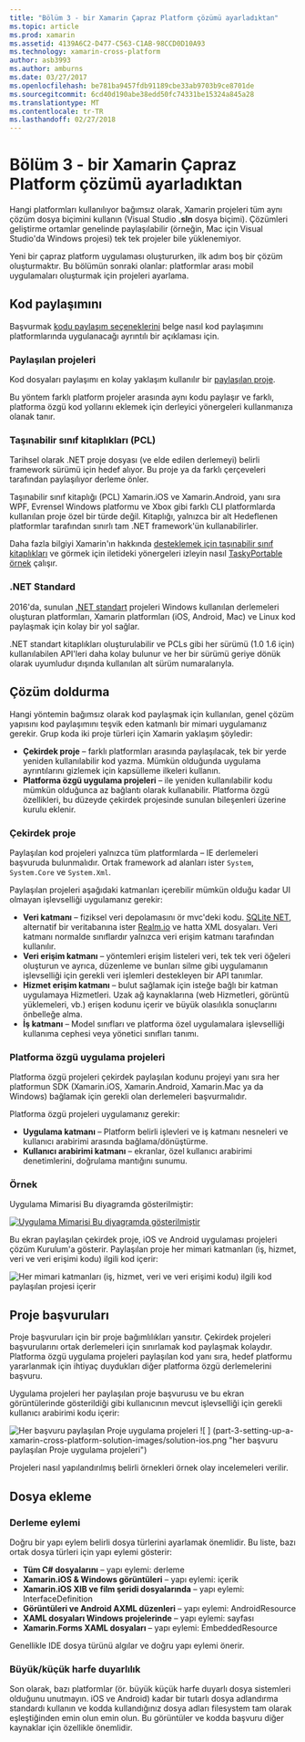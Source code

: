 ```yaml
---
title: "Bölüm 3 - bir Xamarin Çapraz Platform çözümü ayarladıktan"
ms.topic: article
ms.prod: xamarin
ms.assetid: 4139A6C2-D477-C563-C1AB-98CCD0D10A93
ms.technology: xamarin-cross-platform
author: asb3993
ms.author: amburns
ms.date: 03/27/2017
ms.openlocfilehash: be781ba9457fdb91189cbe33ab9703b9ce8701de
ms.sourcegitcommit: 6cd40d190abe38edd50fc74331be15324a845a28
ms.translationtype: MT
ms.contentlocale: tr-TR
ms.lasthandoff: 02/27/2018
---
```

# <a name="part-3---setting-up-a-xamarin-cross-platform-solution"></a>Bölüm 3 - bir Xamarin Çapraz Platform çözümü ayarladıktan

Hangi platformları kullanılıyor bağımsız olarak, Xamarin projeleri tüm aynı çözüm dosya biçimini kullanın (Visual Studio **.sln** dosya biçimi). Çözümleri geliştirme ortamlar genelinde paylaşılabilir (örneğin, Mac için Visual Studio'da Windows projesi) tek tek projeler bile yüklenemiyor.



Yeni bir çapraz platform uygulaması oluştururken, ilk adım boş bir çözüm oluşturmaktır. Bu bölümün sonraki olanlar: platformlar arası mobil uygulamaları oluşturmak için projeleri ayarlama.

 <a name="Sharing_Code" />


## <a name="sharing-code"></a>Kod paylaşımını

Başvurmak [kodu paylaşım seçeneklerini](~/cross-platform/app-fundamentals/code-sharing.md) belge nasıl kod paylaşımını platformlarında uygulanacağı ayrıntılı bir açıklaması için.

 <a name="Shared_Asset_Projects" />


### <a name="shared-projects"></a>Paylaşılan projeleri

Kod dosyaları paylaşımı en kolay yaklaşım kullanılır bir [paylaşılan proje](~/cross-platform/app-fundamentals/shared-projects.md).

Bu yöntem farklı platform projeler arasında aynı kodu paylaşır ve farklı, platforma özgü kod yollarını eklemek için derleyici yönergeleri kullanmanıza olanak tanır.

 <a name="Portable_Class_Libraries" />


### <a name="portable-class-libraries-pcl"></a>Taşınabilir sınıf kitaplıkları (PCL)

Tarihsel olarak .NET proje dosyası (ve elde edilen derlemeyi) belirli framework sürümü için hedef alıyor. Bu proje ya da farklı çerçeveleri tarafından paylaşılıyor derleme önler.

Taşınabilir sınıf kitaplığı (PCL) Xamarin.iOS ve Xamarin.Android, yanı sıra WPF, Evrensel Windows platformu ve Xbox gibi farklı CLI platformlarda kullanılan proje özel bir türde değil. Kitaplığı, yalnızca bir alt Hedeflenen platformlar tarafından sınırlı tam .NET framework'ün kullanabilirler.

Daha fazla bilgiyi Xamarin'ın hakkında [desteklemek için taşınabilir sınıf kitaplıkları](~/cross-platform/app-fundamentals/pcl.md) ve görmek için iletideki yönergeleri izleyin nasıl [TaskyPortable örnek](https://github.com/xamarin/mobile-samples/tree/master/TaskyPortable) çalışır.


### <a name="net-standard"></a>.NET Standard

2016'da, sunulan [.NET standart](~/cross-platform/app-fundamentals/net-standard.md) projeleri Windows kullanılan derlemeleri oluşturan platformları, Xamarin platformları (iOS, Android, Mac) ve Linux kod paylaşmak için kolay bir yol sağlar.

.NET standart kitaplıkları oluşturulabilir ve PCLs gibi her sürümü (1.0 1.6 için) kullanılabilen API'leri daha kolay bulunur ve her bir sürümü geriye dönük olarak uyumludur dışında kullanılan alt sürüm numaralarıyla.



 <a name="Populating_the_Solution" />


## <a name="populating-the-solution"></a>Çözüm doldurma

Hangi yöntemin bağımsız olarak kod paylaşmak için kullanılan, genel çözüm yapısını kod paylaşımını teşvik eden katmanlı bir mimari uygulamanız gerekir.
Grup koda iki proje türleri için Xamarin yaklaşım şöyledir:

-   **Çekirdek proje** – farklı platformları arasında paylaşılacak, tek bir yerde yeniden kullanılabilir kod yazma. Mümkün olduğunda uygulama ayrıntılarını gizlemek için kapsülleme ilkeleri kullanın.
-   **Platforma özgü uygulama projeleri** – ile yeniden kullanılabilir kodu mümkün olduğunca az bağlantı olarak kullanabilir. Platforma özgü özellikleri, bu düzeyde çekirdek projesinde sunulan bileşenleri üzerine kurulu eklenir.


 <a name="Core_Project" />


### <a name="core-project"></a>Çekirdek proje

Paylaşılan kod projeleri yalnızca tüm platformlarda – IE derlemeleri başvuruda bulunmalıdır. Ortak framework ad alanları ister `System`, `System.Core` ve `System.Xml`.

Paylaşılan projeleri aşağıdaki katmanları içerebilir mümkün olduğu kadar UI olmayan işlevselliği uygulamanız gerekir:

-   **Veri katmanı** – fiziksel veri depolamasını ör mvc'deki kodu.  [SQLite NET](https://github.com/praeclarum/sqlite-net), alternatif bir veritabanına ister [Realm.io](https://realm.io/products/realm-mobile-database/) ve hatta XML dosyaları. Veri katmanı normalde sınıflardır yalnızca veri erişim katmanı tarafından kullanılır.
-   **Veri erişim katmanı** – yöntemleri erişim listeleri veri, tek tek veri öğeleri oluşturun ve ayrıca, düzenleme ve bunları silme gibi uygulamanın işlevselliği için gerekli veri işlemleri destekleyen bir API tanımlar.
-   **Hizmet erişim katmanı** – bulut sağlamak için isteğe bağlı bir katman uygulamaya Hizmetleri. Uzak ağ kaynaklarına (web Hizmetleri, görüntü yüklemeleri, vb.) erişen kodunu içerir ve büyük olasılıkla sonuçlarını önbelleğe alma.
-   **İş katmanı** – Model sınıfları ve platforma özel uygulamalara işlevselliği kullanıma cephesi veya yönetici sınıfları tanımı.


 <a name="Platform-Specific_Application_Projects" />


### <a name="platform-specific-application-projects"></a>Platforma özgü uygulama projeleri

Platforma özgü projeleri çekirdek paylaşılan kodunu projeyi yanı sıra her platformun SDK (Xamarin.iOS, Xamarin.Android, Xamarin.Mac ya da Windows) bağlamak için gerekli olan derlemeleri başvurmalıdır.

Platforma özgü projeleri uygulamanız gerekir:

-   **Uygulama katmanı** – Platform belirli işlevleri ve iş katmanı nesneleri ve kullanıcı arabirimi arasında bağlama/dönüştürme.
-   **Kullanıcı arabirimi katmanı** – ekranlar, özel kullanıcı arabirimi denetimlerini, doğrulama mantığını sunumu.


<a name="Example" />


### <a name="example"></a>Örnek

Uygulama Mimarisi Bu diyagramda gösterilmiştir:

 [ ![](part-3-setting-up-a-xamarin-cross-platform-solution-images/conceptualarchitecture.png "Uygulama Mimarisi Bu diyagramda gösterilmiştir")](part-3-setting-up-a-xamarin-cross-platform-solution-images/conceptualarchitecture.png)

Bu ekran paylaşılan çekirdek proje, iOS ve Android uygulaması projeleri çözüm Kurulum'a gösterir. Paylaşılan proje her mimari katmanları (iş, hizmet, veri ve veri erişimi kodu) ilgili kod içerir:

 ![](part-3-setting-up-a-xamarin-cross-platform-solution-images/core-solution-example.png "Her mimari katmanları (iş, hizmet, veri ve veri erişimi kodu) ilgili kod paylaşılan projesi içerir")


 <a name="Project_References" />


## <a name="project-references"></a>Proje başvuruları

Proje başvuruları için bir proje bağımlılıkları yansıtır. Çekirdek projeleri başvurularını ortak derlemeleri için sınırlamak kod paylaşmak kolaydır.
Platforma özgü uygulama projeleri paylaşılan kod yanı sıra, hedef platformu yararlanmak için ihtiyaç duydukları diğer platforma özgü derlemelerini başvuru.

Uygulama projeleri her paylaşılan proje başvurusu ve bu ekran görüntülerinde gösterildiği gibi kullanıcının mevcut işlevselliği için gerekli kullanıcı arabirimi kodu içerir:

![](part-3-setting-up-a-xamarin-cross-platform-solution-images/solution-android.png "Her başvuru paylaşılan Proje uygulama projeleri") ![ ] (part-3-setting-up-a-xamarin-cross-platform-solution-images/solution-ios.png "her başvuru paylaşılan Proje uygulama projeleri")


Projeleri nasıl yapılandırılmış belirli örnekleri örnek olay incelemeleri verilir.

 <a name="Adding_Files" />


## <a name="adding-files"></a>Dosya ekleme

 <a name="Build_Action" />


### <a name="build-action"></a>Derleme eylemi

Doğru bir yapı eylem belirli dosya türlerini ayarlamak önemlidir. Bu liste, bazı ortak dosya türleri için yapı eylemi gösterir:

-  **Tüm C# dosyalarını** – yapı eylemi: derleme
-   **Xamarin.iOS & Windows görüntüleri** – yapı eylemi: içerik
-   **Xamarin.iOS XIB ve film şeridi dosyalarında** – yapı eylemi: InterfaceDefinition
-   **Görüntüleri ve Android AXML düzenleri** – yapı eylemi: AndroidResource
-  **XAML dosyaları Windows projelerinde** – yapı eylemi: sayfası
-  **Xamarin.Forms XAML dosyaları** – yapı eylemi: EmbeddedResource


Genellikle IDE dosya türünü algılar ve doğru yapı eylemi önerir.

 <a name="Case_Sensitivity" />


### <a name="case-sensitivity"></a>Büyük/küçük harfe duyarlılık

Son olarak, bazı platformlar (ör. büyük küçük harfe duyarlı dosya sistemleri olduğunu unutmayın.
iOS ve Android) kadar bir tutarlı dosya adlandırma standardı kullanın ve kodda kullandığınız dosya adları filesystem tam olarak eşleştiğinden emin olun emin olun. Bu görüntüler ve kodda başvuru diğer kaynaklar için özellikle önemlidir.

